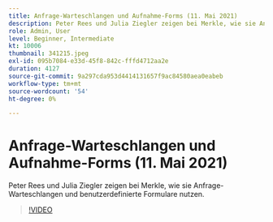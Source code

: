 ```yaml
---
title: Anfrage-Warteschlangen und Aufnahme-Forms (11. Mai 2021)
description: Peter Rees und Julia Ziegler zeigen bei Merkle, wie sie Anfrage-Warteschlangen und benutzerdefinierte Formulare nutzen.
role: Admin, User
level: Beginner, Intermediate
kt: 10006
thumbnail: 341215.jpeg
exl-id: 095b7084-e33d-45f8-842c-fffd4712aa2e
duration: 4127
source-git-commit: 9a297cda953d4414131657f9ac84580aea0eabeb
workflow-type: tm+mt
source-wordcount: '54'
ht-degree: 0%

---
```


# Anfrage-Warteschlangen und Aufnahme-Forms (11. Mai 2021)

Peter Rees und Julia Ziegler zeigen bei Merkle, wie sie Anfrage-Warteschlangen und benutzerdefinierte Formulare nutzen.

>[!VIDEO](https://video.tv.adobe.com/v/341215/?quality=12&learn=on)
